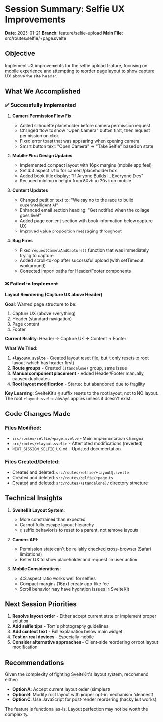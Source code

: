 # Session Summary: Selfie UX Improvements
**Date**: 2025-01-21
**Branch**: feature/selfie-upload
**Main File**: src/routes/selfie/+page.svelte

## Objective
Implement UX improvements for the selfie upload feature, focusing on mobile experience and attempting to reorder page layout to show capture UX above the site header.

## What We Accomplished

### ✅ Successfully Implemented

1. **Camera Permission Flow Fix**
   - Added silhouette placeholder before camera permission request
   - Changed flow to show "Open Camera" button first, then request permission on click
   - Fixed error toast that was appearing when opening camera
   - Smart button text: "Open Camera" → "Take Selfie" based on state

2. **Mobile-First Design Updates**
   - Implemented compact layout with 16px margins (mobile app feel)
   - Set 4:3 aspect ratio for camera/placeholder box
   - Added book title display: "If Anyone Builds It, Everyone Dies"
   - Reduced minimum height from 80vh to 70vh on mobile

3. **Content Updates**
   - Changed petition text to: "We say no to the race to build superintelligent AI"
   - Enhanced email section heading: "Get notified when the collage goes live!"
   - Added page content section with book information below capture UX
   - Improved value proposition messaging throughout

4. **Bug Fixes**
   - Fixed `requestCameraAndCapture()` function that was immediately trying to capture
   - Added scroll-to-top after successful upload (with setTimeout workaround)
   - Corrected import paths for Header/Footer components

### ❌ Failed to Implement

**Layout Reordering (Capture UX above Header)**

**Goal**: Wanted page structure to be:
1. Capture UX (above everything)
2. Header (standard navigation)
3. Page content
4. Footer

**Current Reality**: Header → Capture UX → Content → Footer

**What We Tried**:
1. **`+layout@.svelte`** - Created layout reset file, but it only resets to root layout (which has header first)
2. **Route groups** - Created `(standalone)` group, same issue
3. **Manual component placement** - Added Header/Footer manually, caused duplicates
4. **Root layout modification** - Started but abandoned due to fragility

**Key Learning**: SvelteKit's `@` suffix resets to the root layout, not to NO layout. The root `+layout.svelte` always applies unless it doesn't exist.

## Code Changes Made

### Files Modified:
- `src/routes/selfie/+page.svelte` - Main implementation changes
- `src/routes/+layout.svelte` - Attempted modifications (reverted)
- `NEXT_SESSION_SELFIE_UX.md` - Updated documentation

### Files Created/Deleted:
- Created and deleted: `src/routes/selfie/+layout@.svelte`
- Created and deleted: `src/routes/selfie/+page.ts`
- Created and deleted: `src/routes/(standalone)/` directory structure

## Technical Insights

1. **SvelteKit Layout System**:
   - More constrained than expected
   - Cannot fully escape layout hierarchy
   - `@` suffix behavior is to reset to a parent, not remove layouts

2. **Camera API**:
   - Permission state can't be reliably checked cross-browser (Safari limitations)
   - Better UX to show placeholder and request on user action

3. **Mobile Considerations**:
   - 4:3 aspect ratio works well for selfies
   - Compact margins (16px) create app-like feel
   - Scroll behavior may have hydration issues in SvelteKit

## Next Session Priorities

1. **Resolve layout order** - Either accept current state or implement proper solution
2. **Add selfie tips** - Tom's photography guidelines
3. **Add context text** - Full explanation below main widget
4. **Test on real devices** - Especially mobile
5. **Consider alternative approaches** - Client-side reordering or root layout modification

## Recommendations

Given the complexity of fighting SvelteKit's layout system, recommend either:
- **Option A**: Accept current layout order (simplest)
- **Option B**: Modify root layout with proper opt-in mechanism (cleanest)
- **Option C**: Use JavaScript for post-render reordering (hacky but works)

The feature is functional as-is. Layout perfection may not be worth the complexity.